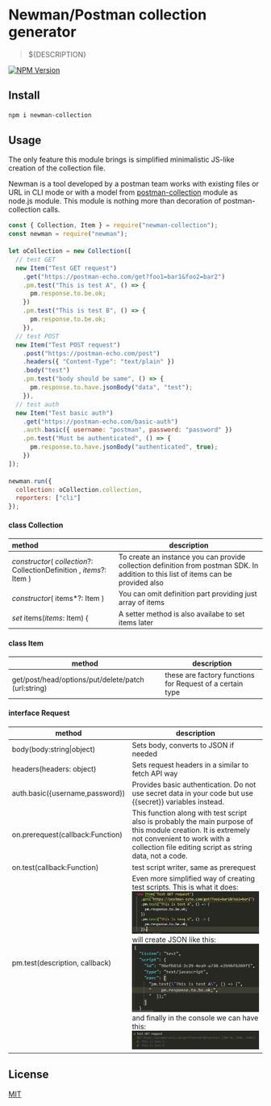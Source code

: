 # Newman/Postman collection generator

> \${DESCRIPTION}

[![NPM Version][npm-image]][npm-url]

## Install

```bash
npm i newman-collection
```

## Usage

The only feature this module brings is simplified minimalistic JS-like creation of the collection file.

Newman is a tool developed by a postman team works with existing files or URL in CLI mode or with a model from [postman-collection][postman-collection] module as node.js module. This module is nothing more than decoration of postman-collection calls.

```js
const { Collection, Item } = require("newman-collection");
const newman = require("newman");

let oCollection = new Collection([
  // test GET
  new Item("Test GET request")
    .get("https://postman-echo.com/get?foo1=bar1&foo2=bar2")
    .pm.test("This is test A", () => {
      pm.response.to.be.ok;
    })
    .pm.test("This is test B", () => {
      pm.response.to.be.ok;
    }),
  // test POST
  new Item("Test POST request")
    .post("https://postman-echo.com/post")
    .headers({ "Content-Type": "text/plain" })
    .body("test")
    .pm.test("body should be same", () => {
      pm.response.to.have.jsonBody("data", "test");
    }),
  // test auth
  new Item("Test basic auth")
    .get("https://postman-echo.com/basic-auth")
    .auth.basic({ username: "postman", password: "password" })
    .pm.test("Must be authenticated", () => {
      pm.response.to.have.jsonBody("authenticated", true);
    })
]);

newman.run({
  collection: oCollection.collection,
  reporters: ["cli"]
});
```

#### class Collection

| method                                                                | description                                                                                                                          |
| :-------------------------------------------------------------------- | ------------------------------------------------------------------------------------------------------------------------------------ |
| _constructor_( _collection_?: CollectionDefinition , _items_?: Item ) | To create an instance you can provide collection definition from postman SDK. In addition to this list of items can be provided also |
| _constructor_( items\*?: Item )                                       | You can omit definition part providing just array of items                                                                           |
| _set_ items(_items_: Item) {                                          | A setter method is also availabe to set items later                                                                                  |

#### class Item

| method                                              | description                                               |
| --------------------------------------------------- | --------------------------------------------------------- |
| get/post/head/options/put/delete/patch (url:string) | these are factory functions for Request of a certain type |

#### interface Request

| method                           | description                                                                                                                                                                                                                                                                                                                                                   |
| -------------------------------- | ------------------------------------------------------------------------------------------------------------------------------------------------------------------------------------------------------------------------------------------------------------------------------------------------------------------------------------------------------------- |
| body(body:string\|object)        | Sets body, converts to JSON if needed                                                                                                                                                                                                                                                                                                                         |
| headers(headers: object)         | Sets request headers in a similar to fetch API way                                                                                                                                                                                                                                                                                                            |
| auth.basic({username,password})  | Provides basic authentication. Do not use secret data in your code but use {{secret}} variables instead.                                                                                                                                                                                                                                                      |
| on.prerequest(callback:Function) | This function along with test script also is probably the main purpose of this module creation. It is extremely not convenient to work with a collection file editing script as string data, not a code.                                                                                                                                                      |
| on.test(callback:Function)       | test script writer, same as prerequest                                                                                                                                                                                                                                                                                                                        |
| pm.test(description, callback)   | Even more simplified way of creating test scripts. This is what it does: ![image-20200218170449413](docs/img/image-20200218170449413.png)<br />will create JSON like this:![image-20200218180458079](docs/img/image-20200218180458079.png) <br />and finally in the console we can have this:![image-20200218170733249](docs/img/image-20200218170733249.png) |

## License

[MIT](http://vjpr.mit-license.org)

[npm-image]: https://img.shields.io/npm/v/newman-collection.svg
[npm-url]: https://npmjs.org/package/newman-collection
[travis-image]: https://img.shields.io/travis/live-js/newman-collection/master.svg
[coveralls-image]: https://img.shields.io/coveralls/live-js/newman-collection/master.svg
[coveralls-url]: https://coveralls.io/r/live-js/newman-collection?branch=master
[postman-collection]: https://github.com/postmanlabs/postman-collection

